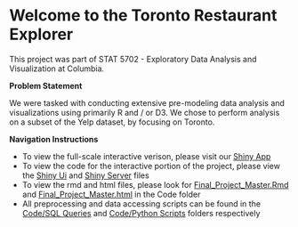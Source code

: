 # Welcome to the Toronto Restaurant Explorer

This project was part of STAT 5702 - Exploratory Data Analysis and Visualization at Columbia.

**Problem Statement**

We were tasked with conducting extensive pre-modeling data analysis and visualizations using primarily R and / or D3. We chose to perform analysis on a subset of the Yelp dataset, by focusing on Toronto.

**Navigation Instructions**

* To view the full-scale interactive verison, please visit our [Shiny App](https://edav-yelp.shinyapps.io/shiny/)
* To view the code for the interactive portion of the project, please view the [Shiny Ui](https://github.com/pitkauff/Yelp-Restaurant-Review-Analysis-2018/blob/master/Shiny/ui.R) and [Shiny Server](https://github.com/pitkauff/Yelp-Restaurant-Review-Analysis-2018/blob/master/Shiny/server.R) files
* To view the rmd and html files, please look for [Final_Project_Master.Rmd](https://github.com/pitkauff/Yelp-Restaurant-Review-Analysis-2018/blob/master/Code/Final_Project_Master.Rmd) 
and [Final_Project_Master.html](https://github.com/pitkauff/Yelp-Restaurant-Review-Analysis-2018/blob/master/Code/Final_Project_Master.html) in the Code folder
* All preprocessing and data accessing scripts can be found in the [Code/SQL Queries](https://github.com/pitkauff/Yelp-Restaurant-Review-Analysis-2018/tree/master/Code/SQL%20Queries) and [Code/Python Scripts](https://github.com/pitkauff/Yelp-Restaurant-Review-Analysis-2018/tree/master/Code/Python%20Scripts) folders respectively
